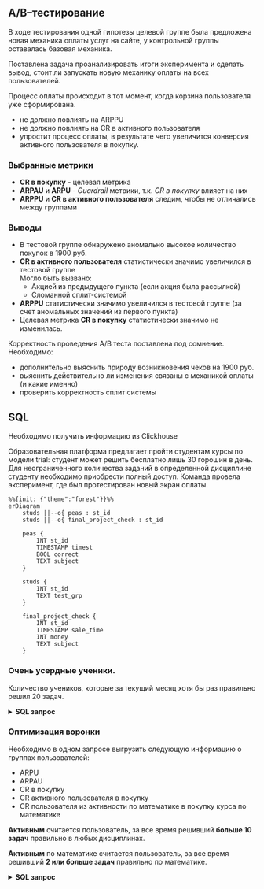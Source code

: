 ## A/B–тестирование

В ходе тестирования одной гипотезы целевой группе была предложена новая механика оплаты услуг на сайте, у контрольной группы оставалась базовая механика.

Поставлена задача проанализировать итоги эксперимента и сделать вывод, стоит ли запускать новую механику оплаты на всех пользователей.


Процесс оплаты происходит в тот момент, когда корзина пользователя уже сформирована.
* не должно повлиять на ARPPU
* не должно повлиять на CR в активного пользователя
* упростит процесс оплаты, в результате чего увеличится конверсия активного пользователя в покупку.

### Выбранные метрики
* **СR в покупку** - целевая метрика
* **ARPAU** и **ARPU** - *Guardrail* метрики, т.к. *CR в покупку* влияет на них
* **ARPPU** и **CR в активного пользователя** следим, чтобы не отличались между группами


### Выводы
* В тестовой группе обнаружено аномально высокое количество покупок в 1900 руб.
* **CR в активного пользователя** статистически значимо увеличился в тестовой группе
<br>Могло быть вызвано:
  * Акцией из предыдущего пункта (если акция была рассылкой) 
  * Сломанной сплит-системой
* **ARPPU** статистически значимо увеличился в тестовой группе (за счет аномальных значений из первого пункта)
* Целевая метрика **СR в покупку** статистически значимо не изменилась.

Корректность проведения A/B теста поставлена под сомнение. Необходимо:
* дополнительно выяснить природу возникновения чеков на 1900 руб.
* выяснить действительно ли изменения связаны с механикой оплаты (и какие именно)
* проверить корректность сплит системы

## SQL
Необходимо получить информацию из Clickhouse

Образовательная платформа предлагает пройти студентам курсы по модели trial: студент может решить бесплатно лишь 30 горошин в день. Для неограниченного количества заданий в определенной дисциплине студенту необходимо приобрести полный доступ. Команда провела эксперимент, где был протестирован новый экран оплаты.


```mermaid
%%{init: {"theme":"forest"}}%%
erDiagram
    studs ||--o{ peas : st_id
    studs ||--o{ final_project_check : st_id
    
    peas {
        INT st_id
        TIMESTAMP timest
        BOOL correct
        TEXT subject
    }
     
    studs {
        INT st_id
        TEXT test_grp
    }
    
    final_project_check {
        INT st_id
        TIMESTAMP sale_time
        INT money
        TEXT subject 
    }
```

### Очень усердные ученики.

Количество учеников, которые за текущий месяц хотя бы раз правильно решил 20 задач.

<details>
<summary><b>SQL запрос </b></summary>

```sql
WITH(SELECT toStartOfMonth(MAX(timest)) FROM default.peas) AS current_month

SELECT 
    COUNT(*) AS num_diligent_students
FROM
(
    SELECT st_id
    FROM default.peas
    WHERE toStartOfMonth(timest) = current_month
    GROUP BY st_id
    HAVING SUM(correct) >= 20 
)
```
</details>



### Оптимизация воронки

Необходимо в одном запросе выгрузить следующую информацию о группах пользователей:

* ARPU 
* ARPAU 
* CR в покупку 
* СR активного пользователя в покупку 
* CR пользователя из активности по математике в покупку курса по математике

**Активным** считается пользователь, за все время решивший **больше 10 задач** правильно в любых дисциплинах.

**Активным** по математике считается пользователь, за все время решивший **2 или больше задач** правильно по математике.


<details>
<summary><b>SQL запрос </b></summary>

```sql
WITH
    active_st AS 
    (
        SELECT 
            st_id,
            SUM(correct) > 10 AS active,
            SUM(correct * (subject = 'Math')) >= 2 AS math_active
        FROM peas
        GROUP BY st_id
        HAVING active OR math_active
    ),
    buying_st AS
    (
        SELECT 
            st_id,
            SUM(money) AS rev,
            SUM(money * (subject = 'Math')) AS math_rev
        FROM final_project_check
        GROUP BY st_id
    ),
    SUM(rev) / COUNT(*) AS ARPU,
    SUM(rev * active) / SUM(active) AS ARPAU,
    SUM(rev > 0)/ COUNT(*) AS CR,
    SUM((rev > 0) * active) / SUM(active) AS CR_active,
    SUM((math_rev > 0) * math_active) / SUM(math_active) AS CR_math_active

SELECT 
    test_grp,
    ARPU,
    ARPAU,
    CR,
    CR_active,
    CR_math_active
FROM studs AS a
LEFT JOIN active_st  AS b ON a.st_id = b.st_id
LEFT JOIN buying_st AS c ON a.st_id = c.st_id
GROUP BY test_grp
```
</details>